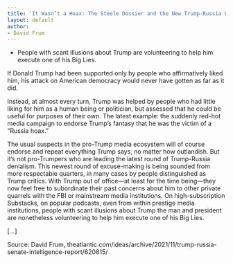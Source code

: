```yaml
---
title: 'It Wasn’t a Hoax: The Steele Dossier and the New Trump-Russia Denialists'
layout: default
author:
- David Frum
---
```


- People with scant illusions about Trump are volunteering to help him execute one of his Big Lies.

If Donald Trump had been supported only by people who affirmatively liked him, his attack on American democracy would never have gotten as far as it did.

Instead, at almost every turn, Trump was helped by people who had little liking for him as a human being or politician, but assessed that he could be useful for purposes of their own. The latest example: the suddenly red-hot media campaign to endorse Trump’s fantasy that he was the victim of a “Russia hoax.”

The usual suspects in the pro-Trump media ecosystem will of course endorse and repeat everything Trump says, no matter how outlandish. But it’s not pro-Trumpers who are leading the latest round of Trump-Russia denialism. This newest round of excuse-making is being sounded from more respectable quarters, in many cases by people distinguished as Trump critics. With Trump out of office—at least for the time being—they now feel free to subordinate their past concerns about him to other private quarrels with the FBI or mainstream media institutions. On high-subscription Substacks, on popular podcasts, even from within prestige media institutions, people with scant illusions about Trump the man and president are nonetheless volunteering to help him execute one of his Big Lies.

[…]

Source: David Frum, theatlantic.com/ideas/archive/2021/11/trump-russia-senate-intelligence-report/620815/
